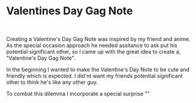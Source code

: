 <h1>Valentines Day Gag Note </h1>
<br>
<p>Creating a Valentine's Day Gag Note was inspired by my friend and anime. As the  special occasion approach he needed assitance to ask put his potential significant other, so I came up with the great idea to create a, "Valentine's Day Gag Note".  


In the beginning I wanted to make the Valentine's Day Note to be cute and friendly which is expected. 
I did'nt want my friends potential significant other to think he's like any other guy.


To combat this dilemma I incorporate a special surprise ""

</p>

